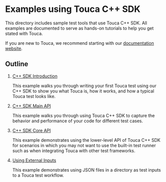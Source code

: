 # Examples using Touca C++ SDK

This directory includes sample test tools that use Touca C++ SDK. All examples
are documented to serve as hands-on tutorials to help you get stated with Touca.

If you are new to Touca, we recommend starting with our
[documentation website](https://touca.io/docs).

## Outline

1.  [C++ SDK Introduction](./01_cpp_minimal)

    This example walks you through writing your first Touca test using our C++
    SDK to show you what Touca is, how it works, and how a typical Touca test
    looks like.

2.  [C++ SDK Main API](./02_cpp_main_api)

    This example walks you through using Touca C++ SDK to capture the behavior
    and performance of your code for different test cases.

3.  [C++ SDK Core API](./03_cpp_core_api)

    This example demonstrates using the lower-level API of Touca C++ SDK for
    scenarios in which you may not want to use the built-in test runner such as
    when integrating Touca with other test frameworks.

4.  [Using External Inputs](./04_cpp_external_input)

    This example demonstrates using JSON files in a directory as test inputs to
    a Touca test workflow.
